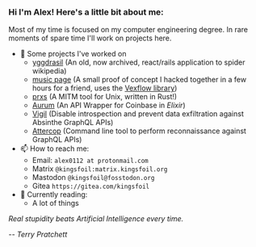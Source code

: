 ### Hi I'm Alex! Here's a little bit about me:

Most of my time is focused on my computer engineering degree. In rare moments of spare time I'll work on projects here.

- 🔭 Some projects I've worked on
  - [yggdrasil](https://github.com/alex0112/yggdrasil) (An old, now archived, react/rails application to spider wikipedia)
  - [music page](https://silence-between-the-notes.surge.sh/) (A small proof of concept I hacked together in a few hours for a friend, uses the [Vexflow library](https://www.vexflow.com/))
  - [prxs](https://github.com/alex0112/prxs) (A MITM tool for Unix, written in Rust!)
  - [Aurum](https://github.com/alex0112/aurum) (An API Wrapper for Coinbase in *Elixir*)
  - [Vigil](https://github.com/podium/vigil) (Disable introspection and prevent data exfiltration against Absinthe GraphQL APIs)
  - [Attercop](https://github.com/podium/attercop) (Command line tool to perform reconnaissance against GraphQL APIs)
- 📫 How to reach me: 
  - Email: `alex0112 at protonmail.com`
  - Matrix `@kingsfoil:matrix.kingsfoil.org`
  - Mastodon `@kingsfoil@fosstodon.org`
  - Gitea `https://gitea.com/kingsfoil`
- 📕 Currently reading:
  - A lot of things


*Real stupidity beats Artificial Intelligence every time.* 

*-- Terry Pratchett*
